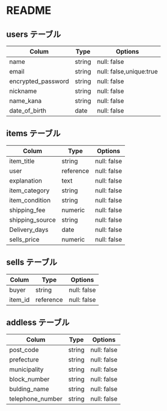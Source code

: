 # README

## users テーブル

| Colum              | Type   | Options       |
| ------------------ | ------ | ------------- |
| name               | string | null: false   |
| email              | string | null: false,unique:true |
| encrypted_password | string | null: false |
| nickname           | string | null: false |
| name_kana          | string | null: false |
| date_of_birth      | date   | null: false |


## items テーブル
 
| Colum              | Type   | Options       |
| ------------------ | ------ | ------------- |
| item_title         | string | null: false |
| user               | reference | null: false |
| explanation        | text   | null: false |
| item_category      | string | null: false |
| item_condition     | string | null: false |
| shipping_fee       | numeric | null: false |
| shipping_source    | string | null: false |
| Delivery_days      | date   | null: false |
| sells_price        | numeric | null: false |


## sells テーブル

| Colum              | Type   | Options       |
| ------------------ | ------ | ------------- |
| buyer              | string | null: false |
| item_id            | reference | null: false |


## addless テーブル

| Colum              | Type   | Options       |
| ------------------ | ------ | ------------- |
| post_code          | string | null: false |
| prefecture         | string | null: false |
| municipality       | string | null: false |
| block_number       | string | null: false |
| bulding_name       | string | null: false |
| telephone_number   | string | null: false |

